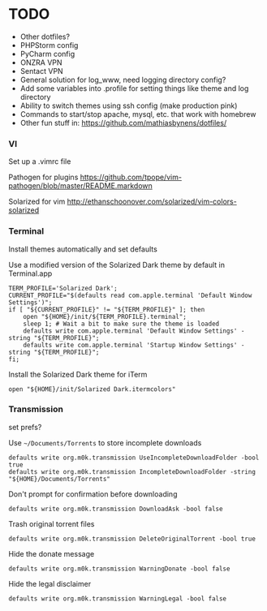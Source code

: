 # TODO

- Other dotfiles?
- PHPStorm config
- PyCharm config
- ONZRA VPN
- Sentact VPN
- General solution for log_www, need logging directory config?
- Add some variables into .profile for setting things like theme and log directory
- Ability to switch themes using ssh config (make production pink)
- Commands to start/stop apache, mysql, etc. that work with homebrew
- Other fun stuff in: https://github.com/mathiasbynens/dotfiles/

### VI

Set up a .vimrc file

Pathogen for plugins
https://github.com/tpope/vim-pathogen/blob/master/README.markdown

Solarized for vim
http://ethanschoonover.com/solarized/vim-colors-solarized

### Terminal

Install themes automatically and set defaults

Use a modified version of the Solarized Dark theme by default in Terminal.app

    TERM_PROFILE='Solarized Dark';
    CURRENT_PROFILE="$(defaults read com.apple.terminal 'Default Window Settings')";
    if [ "${CURRENT_PROFILE}" != "${TERM_PROFILE}" ]; then
    	open "${HOME}/init/${TERM_PROFILE}.terminal";
    	sleep 1; # Wait a bit to make sure the theme is loaded
    	defaults write com.apple.terminal 'Default Window Settings' -string "${TERM_PROFILE}";
    	defaults write com.apple.terminal 'Startup Window Settings' -string "${TERM_PROFILE}";
    fi;

Install the Solarized Dark theme for iTerm

    open "${HOME}/init/Solarized Dark.itermcolors"
    
    
### Transmission

set prefs?

Use `~/Documents/Torrents` to store incomplete downloads

    defaults write org.m0k.transmission UseIncompleteDownloadFolder -bool true
    defaults write org.m0k.transmission IncompleteDownloadFolder -string "${HOME}/Documents/Torrents"

Don't prompt for confirmation before downloading

    defaults write org.m0k.transmission DownloadAsk -bool false

Trash original torrent files

    defaults write org.m0k.transmission DeleteOriginalTorrent -bool true

Hide the donate message

    defaults write org.m0k.transmission WarningDonate -bool false

Hide the legal disclaimer

    defaults write org.m0k.transmission WarningLegal -bool false
